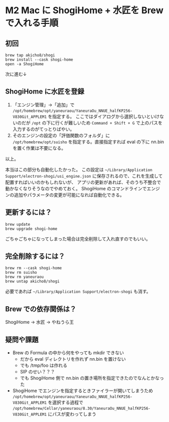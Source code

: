 # M2 Mac に ShogiHome + 水匠を Brew で入れる手順

## 初回

```
brew tap akicho8/shogi
brew install --cask shogi-home
open -a ShogiHome
```

次に進む↓

## ShogiHome に水匠を登録

1. 「エンジン管理」→「追加」で `/opt/homebrew/opt/yaneuraou/YaneuraOu_NNUE_halfKP256-V830Git_APPLEM1` を指定する。
   ここではダイアログから選択しないといけないのだが `/opt` の下に行くが難しいため `Command + Shift + G` で上のパスを入力するのがてっとりばやい。
1. そのエンジンの設定の「評価関数のフォルダ」に `/opt/homebrew/opt/suisho` を指定する。直接指定すれば eval の下に nn.bin を置く作業は不要になる。

以上。

本当はこの部分も自動化したかった。
この設定は `~/Library/Application Support/electron-shogi/usi_engine.json` に保存されるので、これを生成して配置すればいいのかもしれないが、
アプリの更新があれば、そのうち不整合で動かなくなりそうなのでやめておく。
ShogiHome のコマンドラインでエンジンの追加やパラメータの変更が可能になれば自動化できる。

## 更新するには？

```
brew update
brew upgrade shogi-home
```

ごちゃごちゃになってしまった場合は完全削除して入れ直すのでもいい。

## 完全削除するには？

```
brew rm --cask shogi-home
brew rm suisho
brew rm yaneuraou
brew untap akicho8/shogi
```

必要であれば `~/Library/Application Support/electron-shogi` も消す。

## Brew での依存関係は？

ShogiHome → 水匠 → やねうら王

## 疑問や課題

- Brew の Formula の中から何をやっても mkdir できない
  - だから eval ディレクトリを作れず nn.bin を置けない
  - でも /tmp/foo は作れる
  - SIP のせい？？？
  - でも ShogiHome 側で nn.bin の置き場所を指定できたのでなんとかなった
- ShogiHome でエンジンを指定するときファイラーが開いてしまうため `/opt/homebrew/opt/yaneuraou/YaneuraOu_NNUE_halfKP256-V830Git_APPLEM1` を選択する過程で `/opt/homebrew/Cellar/yaneuraou/8.30/YaneuraOu_NNUE_halfKP256-V830Git_APPLEM1` にパスが変わってしまう
